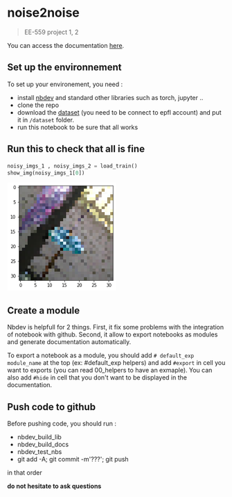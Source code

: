 # noise2noise
> EE-559 project 1, 2


You can access the documentation [here](https://thurgarion2.github.io/noise2noise/).

## Set up the environnement

To set up your environement, you need :
- install [nbdev](https://nbdev.fast.ai/tutorial.html) and standard other libraries such as torch, jupyter ..
- clone the repo
- download the [dataset](https://drive.google.com/drive/u/2/folders/1CYsJ5gJkZWZAXJ1oQgUpGX7q5PxYEuNs) (you need to be connect to epfl account) and put it in `/dataset` folder.
- run this notebook to be sure that all works

## Run this to check that all is fine

```python
noisy_imgs_1 , noisy_imgs_2 = load_train()
show_img(noisy_imgs_1[0])
```


![png](docs/images/output_4_0.png)


## Create a module

Nbdev is helpfull for 2 things. First, it fix some problems with the integration of notebook with github. Second, it allow to export notebooks as modules and generate documentation automatically.

To export a notebook as a module, you should add `# default_exp module_name` at the top (ex: #default_exp helpers) and add `#export` in cell you want to exports (you can read 00_helpers to have an exmaple). You can also add `#hide` in cell that you don't want to be displayed in the documentation.

## Push code to github

Before pushing code, you should run :
- nbdev_build_lib
- nbdev_build_docs
- nbdev_test_nbs
- git add -A; git commit -m'???'; git push

in that order

**do not hesitate to ask questions**
